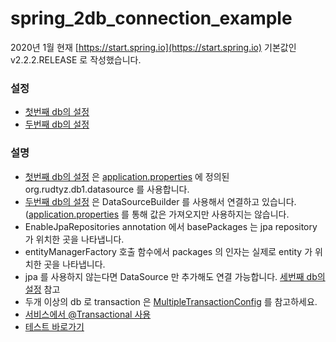 # spring_2db_connection_example

2020년 1월 현재 [https://start.spring.io](https://start.spring.io) 기본값인 v2.2.2.RELEASE 로 작성했습니다.

### 설정
- [첫번째 db의 설정](https://github.com/rudty/spring_2db_connection_example/blob/master/src/main/java/org/rudty/dbconnection/config/DatabaseConfig1.java)
- [두번째 db의 설정](https://github.com/rudty/spring_2db_connection_example/blob/master/src/main/java/org/rudty/dbconnection/config/DatabaseConfig2.java)

### 설명 
- [첫번째 db의 설정](https://github.com/rudty/spring_2db_connection_example/blob/master/src/main/java/org/rudty/dbconnection/config/DatabaseConfig1.java) 은 [application.properties](https://github.com/rudty/spring_2db_connection_example/blob/master/src/main/resources/application.properties) 에 정의된 org.rudtyz.db1.datasource 를 사용합니다.
- [두번째 db의 설정](https://github.com/rudty/spring_2db_connection_example/blob/master/src/main/java/org/rudty/dbconnection/config/DatabaseConfig2.java) 은 DataSourceBuilder 를 사용해서 연결하고 있습니다. ([application.properties](https://github.com/rudty/spring_2db_connection_example/blob/master/src/main/resources/application.properties) 를 통해 값은 가져오지만 사용하지는 않습니다.
- EnableJpaRepositories annotation 에서 basePackages 는 jpa repository 가 위치한 곳을 나타냅니다.
- entityManagerFactory 호출 함수에서 packages 의 인자는 실제로 entity 가 위치한 곳을 나타냅니다.
- jpa 를 사용하지 않는다면 DataSource 만 추가해도 연결 가능합니다. [세번째 db의 설정](https://github.com/rudty/spring_2db_connection_example/blob/master/src/main/java/org/rudty/dbconnection/config/DatabaseConfig3.java) 참고
- 두개 이상의 db 로 transaction 은 [MultipleTransactionConfig](https://github.com/rudty/spring_2db_connection_example/blob/master/src/main/java/org/rudty/dbconnection/config/MultipleTransactionConfig.java) 를 참고하세요.
- [서비스에서 @Transactional 사용](https://github.com/rudty/spring_2db_connection_example/blob/master/src/main/java/org/rudty/dbconnection/service/HelloService.java)
- [테스트 바로가기](https://github.com/rudty/spring_2db_connection_example/blob/master/src/test/java/org/rudty/dbconnection/DbconnectionApplicationTests.java)
